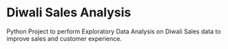 # Diwali Sales Analysis

Python Project to perform Exploratory Data Analysis on Diwali Sales data to improve sales and customer experience.
